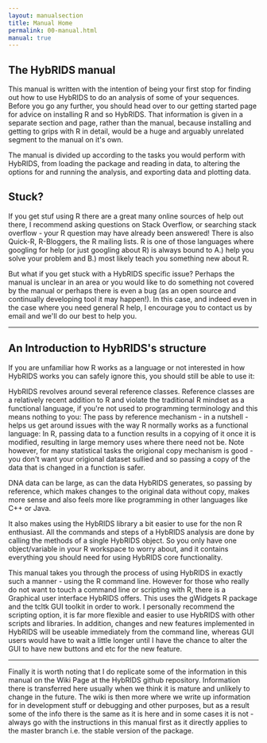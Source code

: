 ```yaml
---
layout: manualsection
title: Manual Home
permalink: 00-manual.html
manual: true
---
```


The HybRIDS manual
------------------

This manual is written with the intention of being your first stop for finding out how to use HybRIDS to do an
analysis of some of your sequences. Before you go any further, you should head over to our getting started page for advice 
on installing R and so HybRIDS. That information is given in a separate section and page, rather than the manual, because installing and 
getting to grips with R in detail, would be a huge and arguably unrelated segment to the manual on it's own.

The manual is divided up according to the tasks you would perform with HybRIDS, from loading the package and reading in data, to altering the options for and running the analysis, and exporting data and plotting data.

Stuck?
------

If you get stuf using R there are a great many online sources of help out there, I recommend asking questions on Stack Overflow, or searching stack overflow - your R question may have already been answered!
There is also Quick-R, R-Bloggers, the R mailing lists. R is one of those languages where googling for help (or just googling about R) is always bound to A.) help you solve your problem and B.) most likely teach you something new about R.

But what if you get stuck with a HybRIDS specific issue? Perhaps the manual is unclear in an area or you would like to do
something not covered by the manual or perhaps there is even a bug (as an open source and continually developing tool it may happen!).
In this case, and indeed even in the case where you need general R help, I encourage you to contact us by email and we'll do our best to help you.

---

An Introduction to HybRIDS's structure
--------------------------------------

If you are unfamiliar how R works as a language or not interested in how HybRIDS works you can safely ignore this, you should still be able to use it:

HybRIDS revolves around several reference classes. Reference classes are a relatively recent addition to R and violate the traditional 
R mindset as a functional language, if you're not used to programming terminology and this means nothing to you: 
The pass by reference mechanism - in a nutshell - helps us get around issues with the way R normally works as a 
functional language: In R, passing data to a function results in a copying of it once it is modified, resulting in 
large memory uses where there need not be. Note however, for many statistical tasks the origional copy mechanism is good - you don't want your origional dataset sullied and so passing a copy of the data that is changed in a function is safer.

DNA data can be large, as can the data HybRIDS generates, so passing by reference, which makes changes to the original data without copy, makes more sense and also feels more like programming in other languages like C++ or Java.

It also makes using the HybRIDS library a bit easier to use for the non R enthusiast. All the commands and steps of a HybRIDS analysis are done by calling the methods of a single HybRIDS object. So you only have one object/variable in your R workspace to worry about, and it contains everything you should need for using HybRIDS core functionality.

This manual takes you through the process of using HybRIDS in exactly such a manner - using the R command line. However for those who really do not want to touch a command line or scripting with R,
there is a Graphical user interface HybRIDS offers. This uses the gWidgets R package and the tcltk GUI toolkit in order to work. I personally recommend the scripting option, it is far more flexible and easier to use HybRIDS with other scripts and libraries. In addition, changes and new features implemented in HybRIDS will be useable immediately from the command line, whereas GUI users would have to wait a little longer until I have the chance to alter the GUI to have new buttons and etc for the new feature.

---

Finally it is worth noting that I do replicate some of the information in this manual on the Wiki Page at the HybRIDS github repository.
Information there is transferred here usually when we think it is mature and unlikely to change in the future. The wiki is then more where 
we write up information for in development stuff or debugging and other purposes, but as a result some of the info there is the same as it is 
here and in some cases it is not - always go with the instructions in this manual first as it directly applies to the master branch i.e. the stable version of the package.
